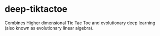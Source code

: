 # deep-tiktactoe
Combines Higher dimensional Tic Tac Toe and evolutionary deep learning (also known as evolutionary linear algebra).
